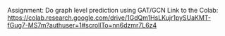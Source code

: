 Assignment: Do graph level prediction using GAT/GCN
Link to the Colab: https://colab.research.google.com/drive/1GdQm1HsLKujr1pySUaKMT-fGug7-MS7m?authuser=1#scrollTo=nn6dzmr7L6z4
